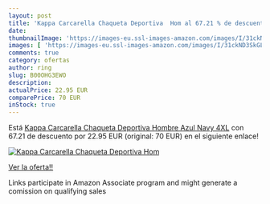 ```yaml
---
layout: post
title: 'Kappa Carcarella Chaqueta Deportiva  Hom al 67.21 % de descuento'
date: 
thumbnailImage: 'https://images-eu.ssl-images-amazon.com/images/I/31ckND3SkGL._SL200_.jpg'
images: [ 'https://images-eu.ssl-images-amazon.com/images/I/31ckND3SkGL._SL200_.jpg' ]
comments: true
category: ofertas
author: ring
slug: B00OHG3EWO
description:
actualPrice: 22.95 EUR
comparePrice: 70 EUR
inStock: true
---
```


Está [Kappa Carcarella Chaqueta Deportiva  Hombre  Azul  Navy   4XL](https://www.amazon.es/dp/B00OHG3EWO/?tag=tolees-21) con 67.21 de descuento por 22.95 EUR (original: 70 EUR) en el siguiente enlace!

[![Kappa Carcarella Chaqueta Deportiva  Hom](https://images-eu.ssl-images-amazon.com/images/I/31ckND3SkGL._SL200_.jpg)](https://www.amazon.es/dp/B00OHG3EWO/?tag=tolees-21)

[Ver la oferta!!](https://www.amazon.es/dp/B00OHG3EWO/?tag=tolees-21)

Links participate in Amazon Associate program and might generate a comission on qualifying sales


